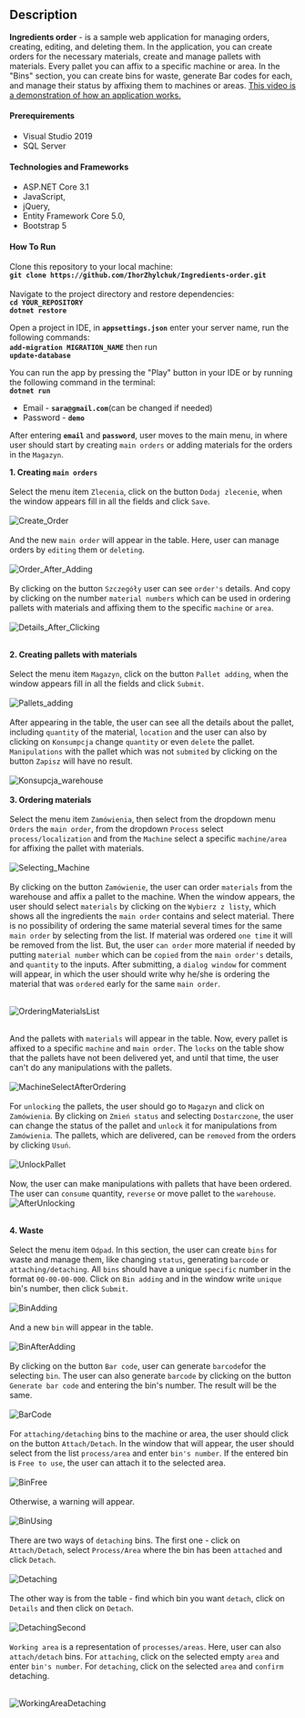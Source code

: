## Description

<b>Ingredients order</b> - is a sample web application for managing orders, creating, editing, and deleting them. In the application, you can create orders for the necessary materials, create and manage pallets with materials. Every pallet you can affix to a specific machine or area. In the "Bins" section, you can create bins for waste, generate Bar codes for each, and manage their status by affixing them to machines or areas. [This video is a demonstration of how an application works.](https://youtu.be/c3QdAG8lOrQ)


#### Prerequirements
- Visual Studio 2019
- SQL Server

#### Technologies and Frameworks
- ASP.NET Core 3.1
- JavaScript,
- jQuery,
- Entity Framework Core 5.0,
- Bootstrap 5

#### How To Run
Clone this repository to your local machine:<br/>
<b>````git clone https://github.com/IhorZhylchuk/Ingredients-order.git````</b>
<br/>
<br/>
Navigate to the project directory and restore dependencies:
<br/>
<b>```cd YOUR_REPOSITORY```</b><br/>
<b>```dotnet restore```</b><br/>

Open a project in IDE, in <b>```appsettings.json```</b> enter your server name, run the following commands:<br/>
<b>```add-migration MIGRATION_NAME```</b> then run <br/>
<b>```update-database```</b><br/>

You can run the app by pressing the "Play" button in your IDE or by running the following command in the terminal:
<br/>
<b>```dotnet run```</b>
<br/>

- Email - <b>```sara@gmail.com```</b>(can be changed if needed)
- Password - <b>```demo```</b>

After entering <b>```email```</b> and <b>```password```</b>, user moves to the main menu, in where user should start by creating ```main orders``` or adding materials for the orders in the ```Magazyn```.

<b>1. Creating ```main orders```</b><br/>
<br/>
Select the menu item ```Zlecenia```, click on the button ```Dodaj zlecenie```, when the window appears fill in all the fields and click ```Save```. 
<br/><br/>
![Create_Order](https://github.com/IhorZhylchuk/Ingredients-order/assets/57155768/9b31f5e3-e606-4222-8b06-b3d786bb0988)
<br/><br/>
And the new ```main order``` will appear in the table. Here, user can manage orders by ```editing``` them or ```deleting```.<br/><br/>
![Order_After_Adding](https://github.com/IhorZhylchuk/Ingredients-order/assets/57155768/19407ec7-0141-4c26-b85b-d26125fb870a)
<br/><br/>
By clicking on the button ```Szczegóły``` user can see ```order's``` details. And copy by clicking on the number ```material numbers``` which can be used in ordering pallets with materials and affixing them to the specific ```machine``` or ```area```. <br/><br/>
![Details_After_Clicking](https://github.com/IhorZhylchuk/Ingredients-order/assets/57155768/75b43929-1c3f-4c78-b473-fe98503b61c4)
<br/><br/>

<b>2. Creating pallets with materials</b><br/><br/>
Select the menu item ```Magazyn```, click on the button ```Pallet adding```, when the window appears fill in all the fields and click ```Submit```. 
<br/><br/>
![Pallets_adding](https://github.com/IhorZhylchuk/Ingredients-order/assets/57155768/4393dd14-d08c-4ec2-b56c-7d2115955ea3)
<br/><br/>
After appearing in the table, the user can see all the details about the pallet, including ```quantity``` of the material, ```location``` and the user can also by clicking on ```Konsumpcja``` change ```quantity``` or even ```delete``` the pallet. ```Manipulations``` with the pallet which was not ```submited``` by clicking on the button ```Zapisz``` will have no result. <br/><br/>
![Konsupcja_warehouse](https://github.com/IhorZhylchuk/Ingredients-order/assets/57155768/21671b15-bd50-48bc-a9cb-a322b490e91e)
<br/><br/>
<b>3. Ordering materials</b><br/><br/>
Select the menu item ```Zamówienia```, then select from the dropdown menu ```Orders``` the ```main order```, from the dropdown ```Process``` select ```process/localization``` and from the ```Machine``` select a specific ```machine/area``` for affixing the pallet with materials. <br/><br/>
![Selecting_Machine](https://github.com/IhorZhylchuk/Ingredients-order/assets/57155768/a32930d8-e274-4a35-aaa0-98d26364b895)
<br/><br/>
By clicking on the button ```Zamówienie```, the user can order ```materials``` from the warehouse and affix a pallet to the machine. When the window appears, the user should select ```materials``` by clicking on the ```Wybierz z listy```, which shows all the ingredients the ```main order``` contains and select material. There is no possibility of ordering the same material several times for the same ```main order``` by selecting from the list. If material was ordered ```one time``` it will be removed from the list. But, the user ```can order``` more material if needed by putting ```material number``` which can be ```copied``` from the ```main order's``` details, and ```quantity``` to the inputs. After submitting, a ```dialog window``` for comment will appear, in which the user should write why he/she is ordering the material that was ```ordered``` early for the same ```main order```. <br/><br/>

![OrderingMaterialsList](https://github.com/IhorZhylchuk/Ingredients-order/assets/57155768/ac1d3163-a680-491e-b662-323c39c7bc56)  <br/><br/>

And the pallets with ```materials``` will appear in the table. Now, every pallet is affixed to a specific ```machine``` and ```main order```. The ```locks``` on the table show that the pallets have not been delivered yet, and until that time, the user can't do any manipulations with the pallets. <br/><br/>
![MachineSelectAfterOrdering](https://github.com/IhorZhylchuk/Ingredients-order/assets/57155768/c295f5d9-b8f3-4978-91a8-165f960ae99b) <br/><br/>
For ```unlocking``` the pallets, the user should go to ```Magazyn``` and click on ```Zamówienia```. By clicking on ```Zmień status``` and selecting ```Dostarczone```, the user can change the status of the pallet and ```unlock``` it for manipulations from ```Zamówienia```. The pallets, which are delivered, can be ```removed``` from the orders by clicking ```Usuń```.
<br/><br/>
![UnlockPallet](https://github.com/IhorZhylchuk/Ingredients-order/assets/57155768/60092cc5-af64-4ec5-9106-585c87adaea0)
<br/><br/>
Now, the user can make manipulations with pallets that have been ordered. The user can ```consume``` quantity, ```reverse``` or move pallet to the ```warehouse```.
![AfterUnlocking](https://github.com/IhorZhylchuk/Ingredients-order/assets/57155768/ebdfa420-9a1b-466c-b6d2-084348c8fc43)<br/><br/>

<b>4. Waste</b><br/><br/>
Select the menu item ```Odpad```. In this section, the user can create ```bins``` for waste and manage them, like changing  ```status```, generating ```barcode``` or ```attaching/detaching```.
All ```bins``` should have a unique ```specific``` number in the format ```00-00-00-000```. Click on ```Bin adding``` and in the window write ```unique``` bin's number, then click ```Submit```. <br/><br/>
![BinAdding](https://github.com/IhorZhylchuk/Ingredients-order/assets/57155768/0893ca7e-e849-413e-9deb-580883b17618) <br/><br/>
And a new ```bin``` will appear in the table. <br/><br/>
![BinAfterAdding](https://github.com/IhorZhylchuk/Ingredients-order/assets/57155768/eb505423-908b-48b3-8ebd-9b9870f75e91) <br/><br/>
By clicking on the button ```Bar code```, user can generate ```barcode```for the selecting ```bin```. The user can also generate ```barcode``` by clicking on the button ```Generate bar code``` and entering the bin's number. The result will be the same. <br/><br/>
![BarCode](https://github.com/IhorZhylchuk/Ingredients-order/assets/57155768/36b70845-2704-4f7e-9221-c376659641b1) <br/><br/>
For ```attaching/detaching``` bins to the machine or area, the user should click on the button ```Attach/Detach```. In the window that will appear, the user should select from the list ```process/area``` and enter ```bin's number```. If the entered bin is ```Free to use```, the user can attach it to the selected area.<br/><br/>
![BinFree](https://github.com/IhorZhylchuk/Ingredients-order/assets/57155768/47167b5c-c710-40ec-8307-4b11d41c09a6)<br/><br/>
Otherwise, a warning will appear. <br/><br/>
![BinUsing](https://github.com/IhorZhylchuk/Ingredients-order/assets/57155768/193c9cf1-9d92-4fdc-ab36-39748e5e0fcf)<br/><br/>
There are two ways of ```detaching``` bins. The first one - click on ```Attach/Detach```, select ```Process/Area``` where the bin has been ```attached``` and click ```Detach```.<br/><br/>
![Detaching](https://github.com/IhorZhylchuk/Ingredients-order/assets/57155768/7ed6721a-4124-4e00-a4a7-5b14797926c7)<br/><br/>
The other way is from the table - find which bin you want ```detach```, click on ```Details``` and then click on ```Detach```. <br/><br/>
![DetachingSecond](https://github.com/IhorZhylchuk/Ingredients-order/assets/57155768/3690e333-a99b-4ce0-813d-a459af749b4d)<br/><br/>
```Working area``` is a representation of ```processes/areas```. Here, user can also ```attach/detach``` bins. For ```attaching```, click on the selected empty ```area``` and enter ```bin's number```. For ```detaching```, click on the selected  ```area``` and ```confirm``` detaching.<br/><br/>

![WorkingAreaDetaching](https://github.com/IhorZhylchuk/Ingredients-order/assets/57155768/d89ece00-ee5f-4091-8685-20c9585ce73c)










